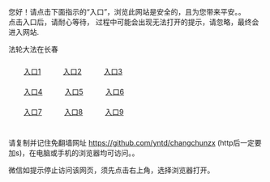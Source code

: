您好！请点击下面指示的“入口”，浏览此网站是安全的，且为您带来平安。。 <br/>
点击入口后，请耐心等待， 过程中可能会出现无法打开的提示，请忽略，最终会进入网站. </br>

法轮大法在长春<br/>
<div style="padding:10px"><a style="margin:20px" target="_blank" href="https://d1phgktnkm9qrh.cloudfront.net/2Qpsp?qggcb" id="ccLink1" rel="nofollow">入口1</a> <a target="_blank" style="margin:20px" href="https://d3f1u5ndvuzyaa.cloudfront.net/2Qpsp?mipaxizb" id="ccLink2" rel="nofollow">入口2</a> <a style="margin:20px" target="_blank" href="https://d3htzp8a1s9v9w.cloudfront.net/2Qpsp?gjyamf" id="ccLink3" rel="nofollow">入口3</a></div>

<div style="padding:10px" ><a style="margin:20px" target="_blank" href="https://d1phgktnkm9qrh.cloudfront.net/2Qpsp?qggcb" id="ccLink4" rel="nofollow">入口4</a> <a style="margin:20px" href="https://d3f1u5ndvuzyaa.cloudfront.net/2Qpsp?mipaxizb" target="_blank" id="ccLink5" rel="nofollow">入口5</a> <a style="margin:20px" href="https://d3htzp8a1s9v9w.cloudfront.net/2Qpsp?gjyamf" target="_blank" id="ccLink6" rel="nofollow">入口6</a></div>

<div style="padding:10px"><a style="margin:20px" target="_blank" href="https://d1phgktnkm9qrh.cloudfront.net/2Qpsp?qggcb" id="ccLink7" rel="nofollow">入口7</a> <a style="margin:20px" href="https://d3f1u5ndvuzyaa.cloudfront.net/2Qpsp?mipaxizb" target="_blank" id="ccLink8" rel="nofollow">入口8</a> <a style="margin:20px" target="_blank" href="https://d3htzp8a1s9v9w.cloudfront.net/2Qpsp?gjyamf" id="ccLink9" rel="nofollow">入口9</a></div>

<br/>



请复制并记住免翻墙网址 https://github.com/yntd/changchunzx (http后一定要加s)，在电脑或手机的浏览器均可访问。。<br/>

微信如提示停止访问该网页，须先点击右上角，选择浏览器打开。
